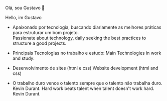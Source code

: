 Olá, sou Gustavo  🔭
 
Hello, im Gustavo

* Apaixonado por tecnologia, buscando diariamente as melhores práticas para estruturar um bom projeto.	
Passionate about technology, daily seeking the best practices to structure a good projects.

* Principais Tecnologias no trabalho e estudo:
Main Technologies in work and study:

* Desenvolvimento de sites (html e css)
Website development (html and css)

* O trabalho duro vence o talento sempre que o talento não trabalha duro. Kevin Durant.
Hard work beats talent when talent doesn't work hard. Kevin Durant.
